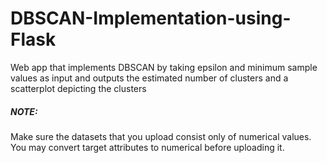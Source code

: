 # DBSCAN-Implementation-using-Flask
Web app that implements DBSCAN by taking epsilon and minimum sample values as input and outputs the estimated number of clusters and a scatterplot depicting the clusters
##### NOTE:
Make sure the datasets that you upload consist only of numerical values. You may convert target attributes to numerical before uploading it. 
